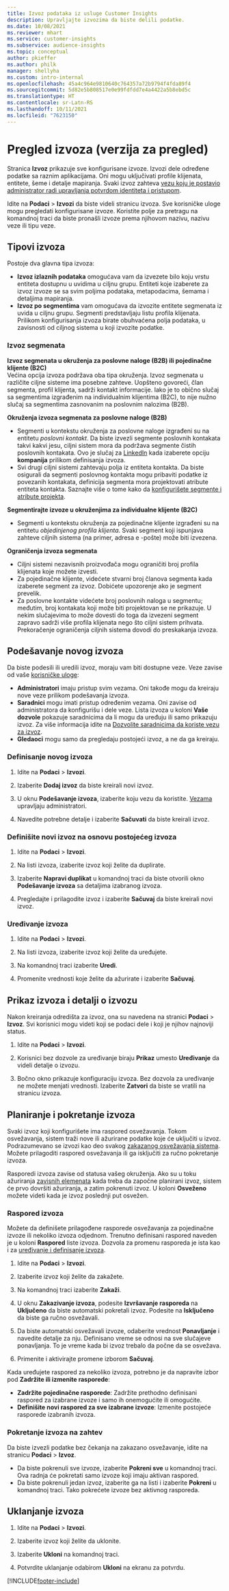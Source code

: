 ```yaml
---
title: Izvoz podataka iz usluge Customer Insights
description: Upravljajte izvozima da biste delili podatke.
ms.date: 10/08/2021
ms.reviewer: mhart
ms.service: customer-insights
ms.subservice: audience-insights
ms.topic: conceptual
author: pkieffer
ms.author: philk
manager: shellyha
ms.custom: intro-internal
ms.openlocfilehash: 45a4c964e9810640c764357a72b9794f4fda89f4
ms.sourcegitcommit: 5d82e5b808517e0e99fdfdd7e4a4422a5b8ebd5c
ms.translationtype: HT
ms.contentlocale: sr-Latn-RS
ms.lasthandoff: 10/11/2021
ms.locfileid: "7623150"
---
```

# <a name="exports-preview-overview"></a>Pregled izvoza (verzija za pregled)

Stranica **Izvoz** prikazuje sve konfigurisane izvoze. Izvozi dele određene podatke sa raznim aplikacijama. Oni mogu uključivati profile klijenata, entitete, šeme i detalje mapiranja. Svaki izvoz zahteva [vezu koju je postavio administrator radi upravljanja potvrdom identiteta i pristupom](connections.md).

Idite na **Podaci** > **Izvozi** da biste videli stranicu izvoza. Sve korisničke uloge mogu pregledati konfigurisane izvoze. Koristite polje za pretragu na komandnoj traci da biste pronašli izvoze prema njihovom nazivu, nazivu veze ili tipu veze.

## <a name="export-types"></a>Tipovi izvoza

Postoje dva glavna tipa izvoza:  

- **Izvoz izlaznih podataka** omogućava vam da izvezete bilo koju vrstu entiteta dostupnu u uvidima u ciljnu grupu. Entiteti koje izaberete za izvoz izvoze se sa svim poljima podataka, metapodacima, šemama i detaljima mapiranja. 
- **Izvoz po segmentima** vam omogućava da izvozite entitete segmenata iz uvida u ciljnu grupu. Segmenti predstavljaju listu profila klijenata. Prilikom konfigurisanja izvoza birate obuhvaćena polja podataka, u zavisnosti od ciljnog sistema u koji izvozite podatke. 

### <a name="export-segments"></a>Izvoz segmenata

**Izvoz segmenata u okruženja za poslovne naloge (B2B) ili pojedinačne klijente (B2C)**  
Većina opcija izvoza podržava oba tipa okruženja. Izvoz segmenata u različite ciljne sisteme ima posebne zahteve. Uopšteno govoreći, član segmenta, profil klijenta, sadrži kontakt informacije. Iako je to obično slučaj sa segmentima izgrađenim na individualnim klijentima (B2C), to nije nužno slučaj sa segmentima zasnovanim na poslovnim nalozima (B2B). 

**Okruženja izvoza segmenata za poslovne naloge (B2B)**  
- Segmenti u kontekstu okruženja za poslovne naloge izgrađeni su na entitetu *poslovni kontakt*. Da biste izvezli segmente poslovnih kontakata takvi kakvi jesu, ciljni sistem mora da podržava segmente čistih poslovnih kontakata. Ovo je slučaj za [LinkedIn](export-linkedin-ads.md) kada izaberete opciju **kompanija** prilikom definisanja izvoza.
- Svi drugi ciljni sistemi zahtevaju polja iz entiteta kontakta. Da biste osigurali da segmenti poslovnog kontakta mogu pribaviti podatke iz povezanih kontakata, definicija segmenta mora projektovati atribute entiteta kontakta. Saznajte više o tome kako da [konfigurišete segmente i atribute projekta](segment-builder.md).

**Segmentirajte izvoze u okruženjima za individualne klijente (B2C)**  
- Segmenti u kontekstu okruženja za pojedinačne klijente izgrađeni su na entitetu *objedinjenog profila klijenta*. Svaki segment koji ispunjava zahteve ciljnih sistema (na primer, adresa e -pošte) može biti izvezena.

**Ograničenja izvoza segmenata**  
- Ciljni sistemi nezavisnih proizvođača mogu ograničiti broj profila klijenata koje možete izvesti. 
- Za pojedinačne klijente, videćete stvarni broj članova segmenta kada izaberete segment za izvoz. Dobićete upozorenje ako je segment prevelik. 
- Za poslovne kontakte videćete broj poslovnih naloga u segmentu; međutim, broj kontakata koji može biti projektovan se ne prikazuje. U nekim slučajevima to može dovesti do toga da izvezeni segment zapravo sadrži više profila klijenata nego što ciljni sistem prihvata. Prekoračenje ograničenja ciljnih sistema dovodi do preskakanja izvoza. 

## <a name="set-up-a-new-export"></a>Podešavanje novog izvoza  
Da biste podesili ili uredili izvoz, moraju vam biti dostupne veze. Veze zavise od vaše [korisničke uloge](permissions.md):
- **Administratori** imaju pristup svim vezama. Oni takođe mogu da kreiraju nove veze prilikom podešavanja izvoza.
- **Saradnici** mogu imati pristup određenim vezama. Oni zavise od administratora da konfigurišu i dele veze. Lista izvoza u koloni **Vaše dozvole** pokazuje saradnicima da li mogu da uređuju ili samo prikazuju izvoz. Za više informacija idite na [Dozvolite saradnicima da koriste vezu za izvoz](connections.md#allow-contributors-to-use-a-connection-for-exports).
- **Gledaoci** mogu samo da pregledaju postojeći izvoz, a ne da ga kreiraju.

### <a name="define-a-new-export"></a>Definisanje novog izvoza

1. Idite na **Podaci** > **Izvozi**.

1. Izaberite **Dodaj izvoz** da biste kreirali novi izvoz.

1. U oknu **Podešavanje izvoza**, izaberite koju vezu da koristite. [Vezama](connections.md) upravljaju administratori. 

1. Navedite potrebne detalje i izaberite **Sačuvati** da biste kreirali izvoz.

### <a name="define-a-new-export-based-on-an-existing-export"></a>Definišite novi izvoz na osnovu postojećeg izvoza

1. Idite na **Podaci** > **Izvozi**.

1. Na listi izvoza, izaberite izvoz koji želite da duplirate.

1. Izaberite **Napravi duplikat** u komandnoj traci da biste otvorili okno **Podešavanje izvoza** sa detaljima izabranog izvoza.

1. Pregledajte i prilagodite izvoz i izaberite **Sačuvaj** da biste kreirali novi izvoz.

### <a name="edit-an-export"></a>Uređivanje izvoza

1. Idite na **Podaci** > **Izvozi**.

1. Na listi izvoza, izaberite izvoz koji želite da uređujete.

1. Na komandnoj traci izaberite **Uredi**.

1. Promenite vrednosti koje želite da ažurirate i izaberite **Sačuvaj**.

## <a name="view-exports-and-export-details"></a>Prikaz izvoza i detalji o izvozu

Nakon kreiranja odredišta za izvoz, ona su navedena na stranici **Podaci** > **Izvoz**. Svi korisnici mogu videti koji se podaci dele i koji je njihov najnoviji status.

1. Idite na **Podaci** > **Izvozi**.

1. Korisnici bez dozvole za uređivanje biraju **Prikaz** umesto **Uređivanje** da videli detalje o izvozu.

1. Bočno okno prikazuje konfiguraciju izvoza. Bez dozvola za uređivanje ne možete menjati vrednosti. Izaberite **Zatvori** da biste se vratili na stranicu izvoza.

## <a name="schedule-and-run-exports"></a>Planiranje i pokretanje izvoza

Svaki izvoz koji konfigurišete ima raspored osvežavanja. Tokom osvežavanja, sistem traži nove ili ažurirane podatke koje će uključiti u izvoz. Podrazumevano se izvozi kao deo svakog [zakazanog osvežavanja sistema](system.md#schedule-tab). Možete prilagoditi raspored osvežavanja ili ga isključiti za ručno pokretanje izvoza.

Rasporedi izvoza zavise od statusa vašeg okruženja. Ako su u toku ažuriranja [zavisnih elemenata](system.md#refresh-policies) kada treba da započne planirani izvoz, sistem će prvo dovršiti ažuriranja, a zatim pokrenuti izvoz. U koloni **Osveženo** možete videti kada je izvoz poslednji put osvežen.

### <a name="schedule-exports"></a>Raspored izvoza

Možete da definišete prilagođene rasporede osvežavanja za pojedinačne izvoze ili nekoliko izvoza odjednom. Trenutno definisani raspored naveden je u koloni **Raspored** liste izvoza. Dozvola za promenu rasporeda je ista kao i za [uređivanje i definisanje izvoza](export-destinations.md#set-up-a-new-export). 

1. Idite na **Podaci** > **Izvozi**.

1. Izaberite izvoz koji želite da zakažete.

1. Na komandnoj traci izaberite **Zakaži**.

1. U oknu **Zakazivanje izvoza**, podesite **Izvršavanje rasporeda** na **Uključeno** da biste automatski pokretali izvoz. Podesite na **Isključeno** da biste ga ručno osvežavali.

1. Da biste automatski osvežavali izvoze, odaberite vrednost **Ponavljanje** i navedite detalje za nju. Definisano vreme se odnosi na sve slučajeve ponavljanja. To je vreme kada bi izvoz trebalo da počne da se osvežava.

1. Primenite i aktivirajte promene izborom **Sačuvaj**.

Kada uređujete raspored za nekoliko izvoza, potrebno je da napravite izbor pod **Zadržite ili izmenite rasporede**:
- **Zadržite pojedinačne rasporede**: Zadržite prethodno definisani raspored za izabrane izvoze i samo ih onemogućite ili omogućite.
- **Definišite novi raspored za sve izabrane izvoze**: Izmenite postojeće rasporede izabranih izvoza.

### <a name="run-exports-on-demand"></a>Pokretanje izvoza na zahtev

Da biste izvezli podatke bez čekanja na zakazano osvežavanje, idite na stranicu **Podaci** > **Izvoz**.

- Da biste pokrenuli sve izvoze, izaberite **Pokreni sve** u komandnoj traci. Ova radnja će pokretati samo izvoze koji imaju aktivan raspored.
- Da biste pokrenuli jedan izvoz, izaberite ga na listi i izaberite **Pokreni** u komandnoj traci. Tako pokrećete izvoze bez aktivnog rasporeda. 

## <a name="remove-an-export"></a>Uklanjanje izvoza

1. Idite na **Podaci** > **Izvozi**.

1. Izaberite izvoz koji želite da uklonite.

1. Izaberite **Ukloni** na komandnoj traci.

1. Potvrdite uklanjanje odabirom **Ukloni** na ekranu za potvrdu.


[!INCLUDE[footer-include](../includes/footer-banner.md)]
